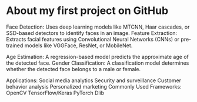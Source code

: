 # About my first project on GitHub
Face Detection: Uses deep learning models like MTCNN, Haar cascades, or SSD-based detectors to identify faces in an image.
Feature Extraction: Extracts facial features using Convolutional Neural Networks (CNNs) or pre-trained models like VGGFace, ResNet, or MobileNet.

Age Estimation: A regression-based model predicts the approximate age of the detected face.
Gender Classification: A classification model determines whether the detected face belongs to a male or female.

Applications:
Social media analytics
Security and surveillance
Customer behavior analysis
Personalized marketing
Commonly Used Frameworks:
OpenCV
TensorFlow/Keras
PyTorch
Dlib

